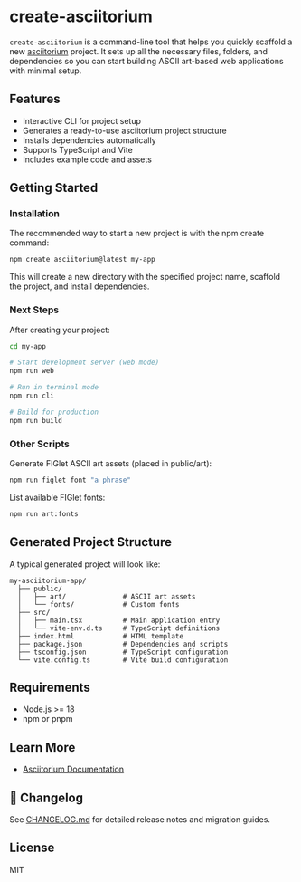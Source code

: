 # create-asciitorium

`create-asciitorium` is a command-line tool that helps you quickly scaffold a new [asciitorium](../asciitorium) project. It sets up all the necessary files, folders, and dependencies so you can start building ASCII art-based web applications with minimal setup.

## Features

- Interactive CLI for project setup
- Generates a ready-to-use asciitorium project structure
- Installs dependencies automatically
- Supports TypeScript and Vite
- Includes example code and assets

## Getting Started

### Installation


The recommended way to start a new project is with the npm create command:

```bash
npm create asciitorium@latest my-app
```

This will create a new directory with the specified project name, scaffold the project, and install dependencies.

### Next Steps

After creating your project:

```bash
cd my-app

# Start development server (web mode)
npm run web

# Run in terminal mode
npm run cli

# Build for production
npm run build
```

### Other Scripts

Generate FIGlet ASCII art assets (placed in public/art):

```bash
npm run figlet font "a phrase"
```

List available FIGlet fonts:

```bash
npm run art:fonts
```


## Generated Project Structure

A typical generated project will look like:

```
my-asciitorium-app/
  ├── public/
  │   ├── art/              # ASCII art assets
  │   └── fonts/            # Custom fonts
  ├── src/
  │   ├── main.tsx          # Main application entry
  │   └── vite-env.d.ts     # TypeScript definitions
  ├── index.html            # HTML template
  ├── package.json          # Dependencies and scripts
  ├── tsconfig.json         # TypeScript configuration
  └── vite.config.ts        # Vite build configuration
```

## Requirements

- Node.js >= 18
- npm or pnpm

## Learn More

- [Asciitorium Documentation](../asciitorium)

## 📝 Changelog

See [CHANGELOG.md](../../CHANGELOG.md) for detailed release notes and migration guides.

## License

MIT
